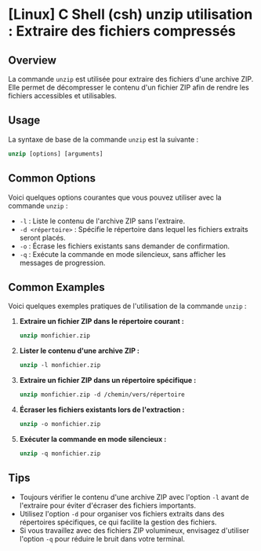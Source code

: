 # [Linux] C Shell (csh) unzip utilisation : Extraire des fichiers compressés

## Overview
La commande `unzip` est utilisée pour extraire des fichiers d'une archive ZIP. Elle permet de décompresser le contenu d'un fichier ZIP afin de rendre les fichiers accessibles et utilisables.

## Usage
La syntaxe de base de la commande `unzip` est la suivante :

```csh
unzip [options] [arguments]
```

## Common Options
Voici quelques options courantes que vous pouvez utiliser avec la commande `unzip` :

- `-l` : Liste le contenu de l'archive ZIP sans l'extraire.
- `-d <répertoire>` : Spécifie le répertoire dans lequel les fichiers extraits seront placés.
- `-o` : Écrase les fichiers existants sans demander de confirmation.
- `-q` : Exécute la commande en mode silencieux, sans afficher les messages de progression.

## Common Examples
Voici quelques exemples pratiques de l'utilisation de la commande `unzip` :

1. **Extraire un fichier ZIP dans le répertoire courant :**
   ```csh
   unzip monfichier.zip
   ```

2. **Lister le contenu d'une archive ZIP :**
   ```csh
   unzip -l monfichier.zip
   ```

3. **Extraire un fichier ZIP dans un répertoire spécifique :**
   ```csh
   unzip monfichier.zip -d /chemin/vers/répertoire
   ```

4. **Écraser les fichiers existants lors de l'extraction :**
   ```csh
   unzip -o monfichier.zip
   ```

5. **Exécuter la commande en mode silencieux :**
   ```csh
   unzip -q monfichier.zip
   ```

## Tips
- Toujours vérifier le contenu d'une archive ZIP avec l'option `-l` avant de l'extraire pour éviter d'écraser des fichiers importants.
- Utilisez l'option `-d` pour organiser vos fichiers extraits dans des répertoires spécifiques, ce qui facilite la gestion des fichiers.
- Si vous travaillez avec des fichiers ZIP volumineux, envisagez d'utiliser l'option `-q` pour réduire le bruit dans votre terminal.